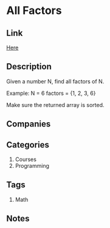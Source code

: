 # All Factors

## Link

[Here](https://www.interviewbit.com/problems/all-factors/)

## Description

Given a number N, find all factors of N.

Example:
N = 6
factors = {1, 2, 3, 6}

Make sure the returned array is sorted.

## Companies

## Categories

1. Courses
1. Programming

## Tags

1. Math

## Notes